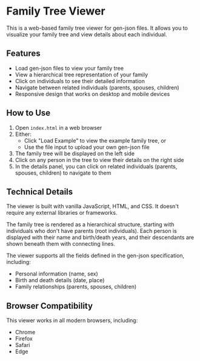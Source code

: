 # Family Tree Viewer

This is a web-based family tree viewer for gen-json files. It allows you to visualize your family tree and view details about each individual.

## Features

- Load gen-json files to view your family tree
- View a hierarchical tree representation of your family
- Click on individuals to see their detailed information
- Navigate between related individuals (parents, spouses, children)
- Responsive design that works on desktop and mobile devices

## How to Use

1. Open `index.html` in a web browser
2. Either:
   - Click "Load Example" to view the example family tree, or
   - Use the file input to upload your own gen-json file
3. The family tree will be displayed on the left side
4. Click on any person in the tree to view their details on the right side
5. In the details panel, you can click on related individuals (parents, spouses, children) to navigate to them

## Technical Details

The viewer is built with vanilla JavaScript, HTML, and CSS. It doesn't require any external libraries or frameworks.

The family tree is rendered as a hierarchical structure, starting with individuals who don't have parents (root individuals). Each person is displayed with their name and birth/death years, and their descendants are shown beneath them with connecting lines.

The viewer supports all the fields defined in the gen-json specification, including:
- Personal information (name, sex)
- Birth and death details (date, place)
- Family relationships (parents, spouses, children)

## Browser Compatibility

This viewer works in all modern browsers, including:
- Chrome
- Firefox
- Safari
- Edge
